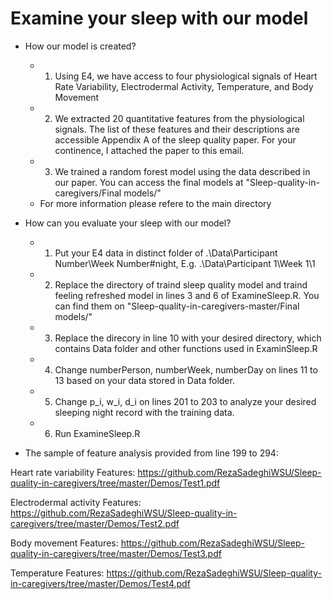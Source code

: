 # Examine your sleep with our model

- How our model is created?
    - 1. Using E4, we have access to four physiological signals of Heart Rate Variability, Electrodermal Activity, Temperature, and Body Movement
    - 2. We extracted 20 quantitative features from the physiological signals. The list of these features and their descriptions are accessible Appendix A of the sleep quality paper. For your continence, I attached the paper to this email.
    - 3. We trained a random forest model using the data described in our paper. You can access the final models at "Sleep-quality-in-caregivers/Final models/"
    - For more information please refere to the main directory
    
- How can you evaluate your sleep with our model?
    - 1. Put your E4 data in distinct folder of .\Data\Participant Number\Week Number\#night, E.g. .\Data\Participant 1\Week 1\1
    - 2. Replace the directory of traind sleep quality model and traind feeling refreshed model in lines 3 and 6 of ExamineSleep.R. You can find them on "Sleep-quality-in-caregivers-master/Final models/"
    - 3. Replace the direcory in line 10 with your desired directory, which contains Data folder and other functions used in ExaminSleep.R
    - 4. Change numberPerson, numberWeek, numberDay on lines 11 to 13 based on your data stored in Data folder.
    - 5. Change p_i, w_i, d_i on lines 201 to 203 to analyze your desired sleeping night record with the training data.
    - 6. Run ExamineSleep.R

- The sample of feature analysis provided from line 199 to 294:

Heart rate variability Features: https://github.com/RezaSadeghiWSU/Sleep-quality-in-caregivers/tree/master/Demos/Test1.pdf

Electrodermal activity Features: https://github.com/RezaSadeghiWSU/Sleep-quality-in-caregivers/tree/master/Demos/Test2.pdf

Body movement Features: https://github.com/RezaSadeghiWSU/Sleep-quality-in-caregivers/tree/master/Demos/Test3.pdf

Temperature Features: https://github.com/RezaSadeghiWSU/Sleep-quality-in-caregivers/tree/master/Demos/Test4.pdf
